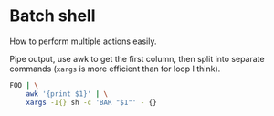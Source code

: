 # Batch shell

How to perform multiple actions easily.

Pipe output, use awk to get the first column, then split into separate commands (`xargs` is more efficient than for loop I think).

```sh
FOO | \
    awk '{print $1}' | \
    xargs -I{} sh -c 'BAR "$1"' - {}
```
<!--stackedit_data:
eyJoaXN0b3J5IjpbMjA4NzA1ODc1Nl19
-->